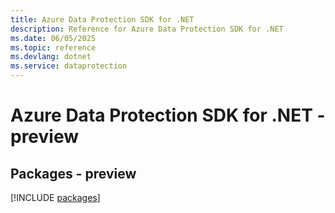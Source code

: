 ```yaml
---
title: Azure Data Protection SDK for .NET
description: Reference for Azure Data Protection SDK for .NET
ms.date: 06/05/2025
ms.topic: reference
ms.devlang: dotnet
ms.service: dataprotection
---
```

# Azure Data Protection SDK for .NET - preview
## Packages - preview
[!INCLUDE [packages](data-protection-index.md)]
